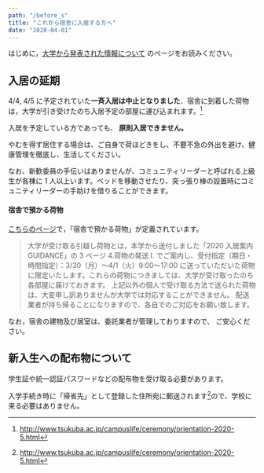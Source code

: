 ```yaml
---
path: "/before_s"
title: "これから宿舎に入居する方へ"
date: "2020-04-01"
---
```


はじめに，[大学から発表された情報について](/univ_info) のページをお読みください。

## 入居の延期

4/4, 4/5 に予定されていた**一斉入居は中止となりました**．宿舎に到着した荷物は，大学が引き受けたのち入居予定の部屋に運び込まれます。[^1]

[^1]: http://www.tsukuba.ac.jp/campuslife/ceremony/orientation-2020-5.html

入居を予定している方であっても、 **原則入居できません。**

やむを得ず居住する場合は、ご自身で荷ほどきをし、不要不急の外出を避け、健康管理を徹底し、生活してください。

なお、新歓委員の手伝いはありませんが、コミュニティリーダーと呼ばれる上級生が各棟に 1 人以上います。ベッドを移動させたり、突っ張り棒の設置時にコミュニティリーダーの手助けを借りることができます。

#### 宿舎で預かる荷物

[こちらのページ](http://www.tsukuba.ac.jp/campuslife/ceremony/pdf/orientation-2020/orientation-2020-5-20200402.pdf)で，「宿舎で預かる荷物」が定義されています。

> 大学が受け取る引越し荷物とは，本学から送付しました「2020 入居案内 GUIDANCE」の 3 ページ 4.荷物の発送 Ⅰ. でご案内し、受付指定（期日・時間指定）：3/30（月）〜4/1（火）9:00〜17:00 に送っていただいた荷物に限定いたします。これらの荷物につきましては、大学が受け取ったのち各部屋に届けておきます。
> 上記以外の個人で受け取る方法で送られた荷物は、大変申し訳ありませんが大学では対応することができません。
> 配送業者が持ち帰ることになりますので、各自でのご対応をお願い致します。

なお，宿舎の建物及び居室は、委託業者が管理しておりますので、 ご安心ください。

## 新入生への配布物について

学生証や統一認証パスワードなどの配布物を受け取る必要があります。

入学手続き時に「帰省先」として登録した住所宛に郵送されます[^2]ので、学校に来る必要はありません。

[^2]: http://www.tsukuba.ac.jp/campuslife/ceremony/orientation-2020-5.html
